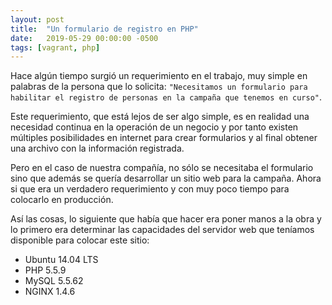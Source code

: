 ```yaml
---
layout: post
title:  "Un formulario de registro en PHP"
date:   2019-05-29 00:00:00 -0500
tags: [vagrant, php]
---
```

Hace algún tiempo surgió un requerimiento en el trabajo, muy simple en palabras de la persona que lo solicita: `"Necesitamos un formulario para habilitar el registro de personas en la campaña que tenemos en curso"`.

Este requerimiento, que está lejos de ser algo simple, es en realidad una necesidad continua en la operación de un negocio y por tanto existen múltiples posibilidades en internet para crear formularios y al final obtener una archivo con la información registrada.

Pero en el caso de nuestra compañía, no sólo se necesitaba el formulario sino que además se quería desarrollar un sitio web para la campaña. Ahora si que era un verdadero requerimiento y con muy poco tiempo para colocarlo en producción.

Así las cosas, lo siguiente que había que hacer era poner manos a la obra y lo primero era determinar las capacidades del servidor web que teníamos disponible para colocar este sitio:

* Ubuntu 14.04 LTS
* PHP 5.5.9
* MySQL 5.5.62
* NGINX 1.4.6
